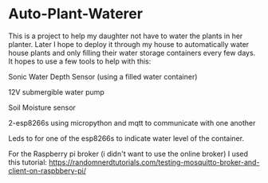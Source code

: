 # Auto-Plant-Waterer

This is a project to help my daughter not have to water the plants in her planter. Later I hope to deploy it through my house to automatically water house plants and only filling their water storage containers every few days. It hopes to use a few tools to help with this:

Sonic Water Depth Sensor (using a filled water container)

12V submergible water pump

Soil Moisture sensor

2-esp8266s using micropython and mqtt to communicate with one another

Leds to for one of the esp8266s to indicate water level of the container. 

For the Raspberry pi broker (i didn't want to use the online broker) I used this tutorial:
      https://randomnerdtutorials.com/testing-mosquitto-broker-and-client-on-raspbbery-pi/
